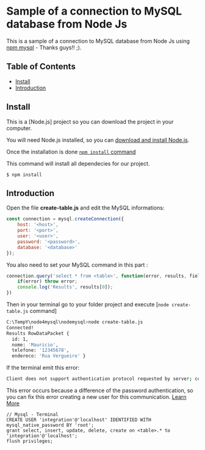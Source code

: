 # Sample of a connection to MySQL database from Node Js

This is a sample of a connection to MySQL database from Node Js using [npm mysql](https://github.com/mysqljs/mysql) - Thanks guys!! ;).

## Table of Contents

- [Install](#install)
- [Introduction](#introduction)

## Install

This is a [Node.js] project so you can download the project in your computer. 

You will need Node.js installed, so you can [download and install Node.js](https://nodejs.org/en/download/).

Once the installation is done [`npm install` command](https://docs.npmjs.com/getting-started/installing-npm-packages-locally)

This command will install all dependecies for our project. 

```
$ npm install
```

## Introduction

Open the file **create-table.js** and edit the MySQL informations:

```js
const connection = mysql.createConnection({
	host: '<host>',
	port: '<port>',
	user: '<user>',
	password: '<password>', 
	database: '<database>'
});
```
You also need to set your MySQL command in this part <table>: 

```js
connection.query('select * from <table>', function(error, results, fields){
	if(error) throw error;
	console.log('Results', results[0]);	
})
``` 
Then in your terminal go to your folder project and execute [`node create-table.js` command]

```sh
C:\TempY\node4mysql\nodemysql>node create-table.js
Connected!
Results RowDataPacket {
  id: 1,
  nome: 'Mauricio',
  telefone: '12345678',
  endereco: 'Rua Vergueiro' }
```

If the terminal emit this error: 
```sh
Client does not support authentication protocol requested by server; consider upgrading MySQL client
 ```

This error occurs because a difference of the password authentication, so you can fix this error creating a new user for this communication. [Learn More](https://dev.mysql.com/doc/refman/5.5/en/old-client.html)

```
// Mysql - Terminal
CREATE USER 'integration'@'localhost' IDENTIFIED WITH mysql_native_password BY 'root';
grant select, insert, update, delete, create on	<table>.* to 'integration'@'localhost';
flush privileges;
```